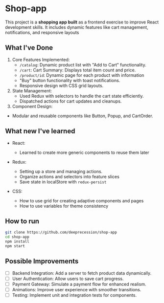 # Shop-app

This project is a **shopping app built** as a frontend exercise to improve React development skills. It includes dynamic features like cart management, notifications, and responsive layouts

## What I've Done

1. Core Features Implemented:
   - `/catalog`: Dynamic product list with "Add to Cart" functionality.
   - `/cart`: Cart Summary: Displays total item count and price.
   - `/product/id`: Dynamic page for each product with information
   - "Buy" button functionality with toast notifications.
   - Responsive design with CSS grid layouts.
2. State Management:
   - Used Redux with selectors to handle the cart state efficiently.
   - Dispatched actions for cart updates and cleanups.
3. Component Design:

- Modular and reusable components like Button, Popup, and CartOrder.

## What new I've learned

- React:

  - Learned to create more generic components to reuse them later

- Redux:

  - Setting up a store and managing actions.
  - Organize actions and selectors into feature slices
  - Save state in localStore with `redux-persist`

- CSS:
  - How to use grid for creating adaptive components and pages
  - How to use variables for theme consistency

## How to run

```bash
git clone https://github.com/deeprecession/shop-app
cd shop-app
npm install
npm start
```

## Possible Improvements

- [ ] Backend Integration: Add a server to fetch product data dynamically.
- [ ] User Authentication: Allow users to save cart progress.
- [ ] Payment Gateway: Simulate a payment flow for enhanced realism.
- [ ] Animations: Improve user experience with smoother transitions.
- [ ] Testing: Implement unit and integration tests for components.
